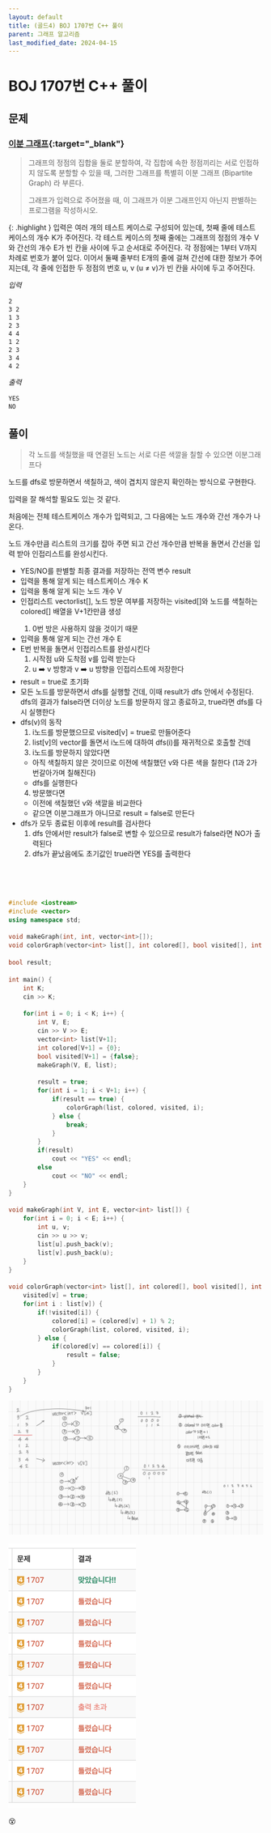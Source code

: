 ```yaml
---
layout: default
title: (골드4) BOJ 1707번 C++ 풀이
parent: 그래프 알고리즘
last_modified_date: 2024-04-15
---
```


# BOJ 1707번 C++ 풀이

## 문제

### [이분 그래프](https://www.acmicpc.net/problem/1707){:target="_blank"}

> 그래프의 정점의 집합을 둘로 분할하여, 각 집합에 속한 정점끼리는 서로 인접하지 않도록 분할할 수 있을 때, 그러한 그래프를 특별히 이분 그래프 (Bipartite Graph) 라 부른다.
>
> 그래프가 입력으로 주어졌을 때, 이 그래프가 이분 그래프인지 아닌지 판별하는 프로그램을 작성하시오.

{: .highlight }
입력은 여러 개의 테스트 케이스로 구성되어 있는데, 첫째 줄에 테스트 케이스의 개수 K가 주어진다. 각 테스트 케이스의 첫째 줄에는 그래프의 정점의 개수 V와 간선의 개수 E가 빈 칸을 사이에 두고 순서대로 주어진다. 각 정점에는 1부터 V까지 차례로 번호가 붙어 있다. 이어서 둘째 줄부터 E개의 줄에 걸쳐 간선에 대한 정보가 주어지는데, 각 줄에 인접한 두 정점의 번호 u, v (u ≠ v)가 빈 칸을 사이에 두고 주어진다.

*입력*

```
2
3 2
1 3
2 3
4 4
1 2
2 3
3 4
4 2
```

*출력*

```
YES
NO
```

## 풀이

> 각 노드를 색칠했을 때 연결된 노드는 서로 다른 색깔을 칠할 수 있으면 이분그래프다

노드를 dfs로 방문하면서 색칠하고, 색이 겹치지 않은지 확인하는 방식으로 구현한다.

입력을 잘 해석할 필요도 있는 것 같다.

처음에는 전체 테스트케이스 개수가 입력되고, 그 다음에는 노드 개수와 간선 개수가 나온다.

노드 개수만큼 리스트의 크기를 잡아 주면 되고 간선 개수만큼 반복을 돌면서 간선을 입력 받아 인접리스트를 완성시킨다.

- YES/NO를 판별할 최종 결과를 저장하는 전역 변수 result
- 입력을 통해 알게 되는 테스트케이스 개수 K
- 입력을 통해 알게 되는 노드 개수 V
- 인접리스트 vector<int>list[], 노드 방문 여부를 저장하는 visited[]와 노드를 색칠하는 colored[] 배열을 V+1칸만큼 생성
  1. 0번 방은 사용하지 않을 것이기 때문
- 입력을 통해 알게 되는 간선 개수 E
- E번 반복을 돌면서 인접리스트를 완성시킨다
  1. 시작점 u와 도착점 v를 입력 받는다
  2. u ➡️ v 방향과 v ➡️ u 방향을 인접리스트에 저장한다
- result = true로 초기화
- 모든 노드를 방문하면서 dfs를 실행할 건데, 이때 result가 dfs 안에서 수정된다. dfs의 결과가 false라면 더이상 노드를 방문하지 않고 종료하고, true라면 dfs를 다시 실행한다
- dfs(v)의 동작
  1. i노드를 방문했으므로 visited[v] = true로 만들어준다
  2. list[v]의 vector를 돌면서 i노드에 대하여 dfs(i)를 재귀적으로 호출할 건데
  3. i노드를 방문하지 않았다면
    - 아직 색칠하지 않은 것이므로 이전에 색칠했던 v와 다른 색을 칠한다 (1과 2가 번갈아가며 칠해진다)
    - dfs를 실행한다
  4. 방문했다면
    - 이전에 색칠했던 v와 색깔을 비교한다
    - 같으면 이분그래프가 아니므로 result = false로 만든다
- dfs가 모두 종료된 이후에 result를 검사한다
  1. dfs 안에서만 result가 false로 변할 수 있으므로 result가 false라면 NO가 출력된다
  2. dfs가 끝났음에도 초기값인 true라면 YES를 출력한다

<br/>

<br/>

<br/>

```cpp
#include <iostream>
#include <vector>
using namespace std;

void makeGraph(int, int, vector<int>[]);
void colorGraph(vector<int> list[], int colored[], bool visited[], int v);

bool result;

int main() {
	int K;
	cin >> K;

	for(int i = 0; i < K; i++) {
		int V, E;
		cin >> V >> E;
		vector<int> list[V+1];
		int colored[V+1] = {0};
		bool visited[V+1] = {false};
		makeGraph(V, E, list);

		result = true;
		for(int i = 1; i < V+1; i++) {
			if(result == true) {
				colorGraph(list, colored, visited, i);
			} else {
				break;
			}
		}
		if(result)
			cout << "YES" << endl;
		else
			cout << "NO" << endl;
	}
}

void makeGraph(int V, int E, vector<int> list[]) {
	for(int i = 0; i < E; i++) {
		int u, v;
		cin >> u >> v;
		list[u].push_back(v);
		list[v].push_back(u);
	}
}

void colorGraph(vector<int> list[], int colored[], bool visited[], int v) {
	visited[v] = true;
	for(int i : list[v]) {
		if(!visited[i]) {
			colored[i] = (colored[v] + 1) % 2;
			colorGraph(list, colored, visited, i);
		} else {
			if(colored[v] == colored[i]) {
				result = false;
			}
		}
	}
}
```

![](/attachment/2024/04/15/solve.jpeg)

<img src="/attachment/2024/04/15/wrong_answer.png" width="50%">

😵